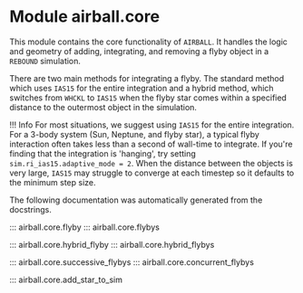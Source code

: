 # Module airball.core

This module contains the core functionality of `AIRBALL`. It handles the logic and geometry of adding, integrating, and removing a flyby object in a `REBOUND` simulation.

There are two main methods for integrating a flyby. The standard method which uses `IAS15` for the entire integration and a hybrid method, which switches from `WHCKL` to `IAS15` when the flyby star comes within a specified distance to the outermost object in the simulation.

!!! Info
    For most situations, we suggest using `IAS15` for the entire integration. For a 3-body system (Sun, Neptune, and flyby star), a typical flyby interaction often takes less than a second of wall-time to integrate. If you're finding that the integration is 'hanging', try setting `sim.ri_ias15.adaptive_mode = 2`. When the distance between the objects is very large, `IAS15` may struggle to converge at each timestep so it defaults to the minimum step size.

The following documentation was automatically generated from the docstrings.


::: airball.core.flyby
::: airball.core.flybys

::: airball.core.hybrid_flyby
::: airball.core.hybrid_flybys

::: airball.core.successive_flybys
::: airball.core.concurrent_flybys

::: airball.core.add_star_to_sim
